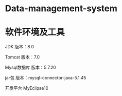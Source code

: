 # Data-management-system

# 软件环境及工具

JDK       版本：8.0

Tomcat      版本：7.0

Mysql数据库  版本：5.7.20

jar包       版本：mysql-connector-java-5.1.45

开发平台         MyEclipse10